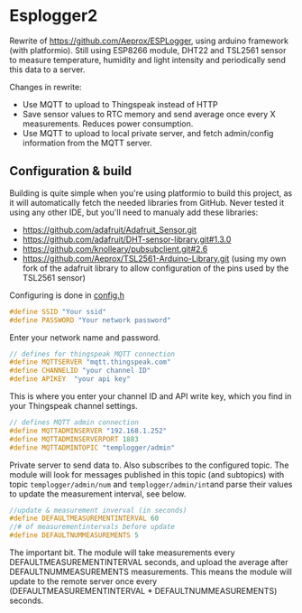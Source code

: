 # Esplogger2

Rewrite of https://github.com/Aeprox/ESPLogger, using arduino framework (with platformio). Still using ESP8266 module, DHT22 and TSL2561 sensor to measure temperature, humidity and light intensity and periodically send this data to a server.

Changes in rewrite:

* Use MQTT to upload to Thingspeak instead of HTTP
* Save sensor values to RTC memory and send average once every X measurements. Reduces power consumption.
* Use MQTT to upload to local private server, and fetch admin/config information from the MQTT server.

## Configuration & build

Building is quite simple when you're using platformio to build this project, as it will automatically fetch the needed libraries from GitHub. Never tested it using any other IDE, but you'll need to manualy add these libraries:

  * https://github.com/adafruit/Adafruit_Sensor.git
  * https://github.com/adafruit/DHT-sensor-library.git#1.3.0
  * https://github.com/knolleary/pubsubclient.git#2.6
  * https://github.com/Aeprox/TSL2561-Arduino-Library.git (using my own fork of the adafruit library to allow configuration of the pins used by the TSL2561 sensor)

Configuring is done in [config.h](https://github.com/Aeprox/esplogger2/blob/master/src/config.h)

``` c++
#define SSID "Your ssid"
#define PASSWORD "Your network password"
```

Enter your network name and password. 

``` c++
// defines for thingspeak MQTT connection
#define MQTTSERVER "mqtt.thingspeak.com"
#define CHANNELID "your channel ID"
#define APIKEY  "your api key"
```
This is where you enter your channel ID and API write key, which you find in your Thingspeak channel settings.

``` c++
// defines MQTT admin connection
#define MQTTADMINSERVER "192.168.1.252"
#define MQTTADMINSERVERPORT 1883
#define MQTTADMINTOPIC "templogger/admin"
```
Private server to send data to. Also subscribes to the configured topic. The module will look for messages published in this topic (and subtopics) with topic `templogger/admin/num` and `templogger/admin/int`and parse their values to update the measurement interval, see below.

``` c++
//update & measurement inverval (in seconds)
#define DEFAULTMEASUREMENTINTERVAL 60
//# of measurementintervals before update
#define DEFAULTNUMMEASUREMENTS 5
```

The important bit. The module will take measurements every DEFAULTMEASUREMENTINTERVAL seconds, and upload the average after DEFAULTNUMMEASUREMENTS measurements. This means the module will update to the remote server once every (DEFAULTMEASUREMENTINTERVAL * DEFAULTNUMMEASUREMENTS) seconds.

